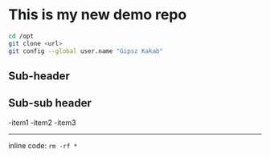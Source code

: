 # This is my new demo repo

```bash
cd /opt
git clone <url>
git config --global user.name "Gipsz Kakab"
```

## Sub-header
## Sub-sub header
-item1
-item2
-item3

---

inline code: `rm -rf *`


